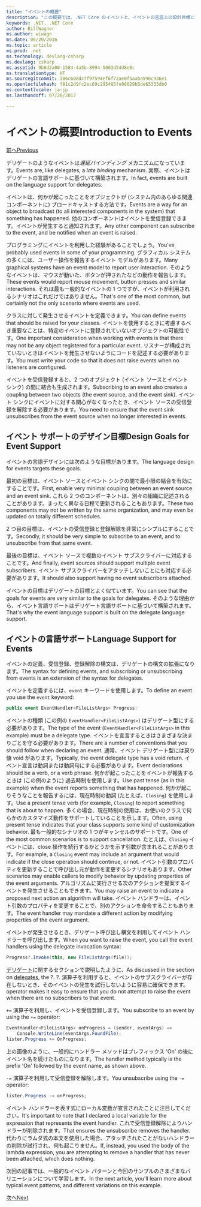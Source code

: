 ```yaml
---
title: "イベントの概要"
description: "この概要では、.NET Core のイベントと、イベントの言語上の設計目標について説明します。"
keywords: .NET, .NET Core
author: BillWagner
ms.author: wiwagn
ms.date: 06/20/2016
ms.topic: article
ms.prod: .net
ms.technology: devlang-csharp
ms.devlang: csharp
ms.assetid: 9b8d2a00-1584-4a5b-8994-5003d54d8e0c
ms.translationtype: HT
ms.sourcegitcommit: 306c608dc7f97594ef6f72ae0f5aaba596c936e1
ms.openlocfilehash: f81c2d9fc2ec69c295485fe06029b5de65335db0
ms.contentlocale: ja-jp
ms.lasthandoff: 07/28/2017

---
```


# <a name="introduction-to-events"></a><span data-ttu-id="449ba-104">イベントの概要</span><span class="sxs-lookup"><span data-stu-id="449ba-104">Introduction to Events</span></span>

[<span data-ttu-id="449ba-105">前へ</span><span class="sxs-lookup"><span data-stu-id="449ba-105">Previous</span></span>](delegates-patterns.md)

<span data-ttu-id="449ba-106">デリゲートのようなイベントは*遅延バインディング* メカニズムになっています。</span><span class="sxs-lookup"><span data-stu-id="449ba-106">Events are, like delegates, a *late binding* mechanism.</span></span> <span data-ttu-id="449ba-107">実際、イベントはデリゲートの言語サポートに基づいて構築されます。</span><span class="sxs-lookup"><span data-stu-id="449ba-107">In fact, events are built on the language support for delegates.</span></span>

<span data-ttu-id="449ba-108">イベントは、何かが起こったことをオブジェクトが (システム内のあらゆる関連コンポーネントに) ブロードキャストする方法です。</span><span class="sxs-lookup"><span data-stu-id="449ba-108">Events are a way for an object to broadcast (to all interested components in the system) that something has happened.</span></span> <span data-ttu-id="449ba-109">他のコンポーネントはイベントを受信登録できます。イベントが発生すると通知されます。</span><span class="sxs-lookup"><span data-stu-id="449ba-109">Any other component can subscribe to the event, and be notified when an event is raised.</span></span>

<span data-ttu-id="449ba-110">プログラミングにイベントを利用した経験があることでしょう。</span><span class="sxs-lookup"><span data-stu-id="449ba-110">You've probably used events in some of your programming.</span></span> <span data-ttu-id="449ba-111">グラフィカル システムの多くには、ユーザー操作を報告するイベント モデルがあります。</span><span class="sxs-lookup"><span data-stu-id="449ba-111">Many graphical systems have an event model to report user interaction.</span></span> <span data-ttu-id="449ba-112">そのようなイベントは、マウスが動いた、ボタンが押されたなどの動作を報告します。</span><span class="sxs-lookup"><span data-stu-id="449ba-112">These events would report mouse movement, button presses and similar interactions.</span></span> <span data-ttu-id="449ba-113">それは最も一般的なイベントの 1 つですが、イベントが利用されるシナリオはこれだけではありません。</span><span class="sxs-lookup"><span data-stu-id="449ba-113">That's one of the most common, but certainly not the only scenario where events are used.</span></span>

<span data-ttu-id="449ba-114">クラスに対して発生させるイベントを定義できます。</span><span class="sxs-lookup"><span data-stu-id="449ba-114">You can define events that should be raised for your classes.</span></span> <span data-ttu-id="449ba-115">イベントを使用するときに考慮するべき重要なことは、特定のイベントに登録されていないオブジェクトの可能性です。</span><span class="sxs-lookup"><span data-stu-id="449ba-115">One important consideration when working with events is that there may not be any object registered for a particular event.</span></span> <span data-ttu-id="449ba-116">リスナーが構成されていないときはイベントを発生させないようにコードを記述する必要があります。</span><span class="sxs-lookup"><span data-stu-id="449ba-116">You must write your code so that it does not raise events when no listeners are configured.</span></span>

<span data-ttu-id="449ba-117">イベントを受信登録すると、2 つのオブジェクト (イベント ソースとイベント シンク) の間に結合も生成されます。</span><span class="sxs-lookup"><span data-stu-id="449ba-117">Subscribing to an event also creates a coupling between two objects (the event source, and the event sink).</span></span> <span data-ttu-id="449ba-118">イベント シンクにイベントに対する関心がなくなったとき、イベント ソースの受信登録を解除する必要があります。</span><span class="sxs-lookup"><span data-stu-id="449ba-118">You need to ensure that the event sink unsubscribes from the event source when no longer interested in events.</span></span>

## <a name="design-goals-for-event-support"></a><span data-ttu-id="449ba-119">イベント サポートのデザイン目標</span><span class="sxs-lookup"><span data-stu-id="449ba-119">Design Goals for Event Support</span></span>

<span data-ttu-id="449ba-120">イベントの言語デザインには次のような目標があります。</span><span class="sxs-lookup"><span data-stu-id="449ba-120">The language design for events targets these goals.</span></span>

<span data-ttu-id="449ba-121">最初の目標は、イベント ソースとイベント シンクの間で最小限の結合を有効にすることです。</span><span class="sxs-lookup"><span data-stu-id="449ba-121">First, enable very minimal coupling between an event source and an event sink.</span></span> <span data-ttu-id="449ba-122">これら 2 つのコンポーネントは、別々の組織に記述されることがあります。まったく異なる日程で更新されることもあります。</span><span class="sxs-lookup"><span data-stu-id="449ba-122">These two components may not be written by the same organization, and may even be updated on totally different schedules.</span></span>

<span data-ttu-id="449ba-123">2 つ目の目標は、イベントの受信登録と登録解除を非常にシンプルにすることです。</span><span class="sxs-lookup"><span data-stu-id="449ba-123">Secondly, it should be very simple to subscribe to an event, and to unsubscribe from that same event.</span></span>

<span data-ttu-id="449ba-124">最後の目標は、イベント ソースで複数のイベント サブスクライバーに対応することです。</span><span class="sxs-lookup"><span data-stu-id="449ba-124">And finally, event sources should support multiple event subscribers.</span></span> <span data-ttu-id="449ba-125">イベント サブスクライバーをアタッチしないことにも対応する必要があります。</span><span class="sxs-lookup"><span data-stu-id="449ba-125">It should also support having no event subscribers attached.</span></span>

<span data-ttu-id="449ba-126">イベントの目標はデリゲートの目標とよく似ています。</span><span class="sxs-lookup"><span data-stu-id="449ba-126">You can see that the goals for events are very similar to the goals for delegates.</span></span>
<span data-ttu-id="449ba-127">そのような理由から、イベント言語サポートはデリゲート言語サポートに基づいて構築されます。</span><span class="sxs-lookup"><span data-stu-id="449ba-127">That's why the event language support is built on the delegate language support.</span></span>

## <a name="language-support-for-events"></a><span data-ttu-id="449ba-128">イベントの言語サポート</span><span class="sxs-lookup"><span data-stu-id="449ba-128">Language Support for Events</span></span>

<span data-ttu-id="449ba-129">イベントの定義、受信登録、登録解除の構文は、デリゲートの構文の拡張になります。</span><span class="sxs-lookup"><span data-stu-id="449ba-129">The syntax for defining events, and subscribing or unsubscribing from events is an extension of the syntax for delegates.</span></span>

<span data-ttu-id="449ba-130">イベントを定義するには、`event` キーワードを使用します。</span><span class="sxs-lookup"><span data-stu-id="449ba-130">To define an event you use the `event` keyword:</span></span>

```csharp
public event EventHandler<FileListArgs> Progress;
```

<span data-ttu-id="449ba-131">イベントの種類 (この例の `EventHandler<FileListArgs>`) はデリゲート型にする必要があります。</span><span class="sxs-lookup"><span data-stu-id="449ba-131">The type of the event (`EventHandler<FileListArgs>` in this example) must be a delegate type.</span></span> <span data-ttu-id="449ba-132">イベントを宣言するときはさまざまな決まりごとを守る必要があります。</span><span class="sxs-lookup"><span data-stu-id="449ba-132">There are a number of conventions that you should follow when declaring an event.</span></span> <span data-ttu-id="449ba-133">通常、イベント デリゲート型には戻り値 void があります。</span><span class="sxs-lookup"><span data-stu-id="449ba-133">Typically, the event delegate type has a void return.</span></span>
<span data-ttu-id="449ba-134">イベント宣言は動詞または動詞句にする必要があります。</span><span class="sxs-lookup"><span data-stu-id="449ba-134">Event declarations should be a verb, or a verb phrase.</span></span>
<span data-ttu-id="449ba-135">何かが起こったことをイベントが報告するときは (この例のように) 過去時制を使用します。</span><span class="sxs-lookup"><span data-stu-id="449ba-135">Use past tense (as in this example) when the event reports something that has happened.</span></span> <span data-ttu-id="449ba-136">何かが起こりそうなことを報告するには、現在時制の動詞 (たとえば、`Closing`) を使用します。</span><span class="sxs-lookup"><span data-stu-id="449ba-136">Use a present tense verb (for example, `Closing`) to report something that is about to happen.</span></span> <span data-ttu-id="449ba-137">多くの場合、現在時制の使用は、お使いのクラスで何らかのカスタマイズ動作をサポートしていることを示します。</span><span class="sxs-lookup"><span data-stu-id="449ba-137">Often, using present tense indicates that your class supports some kind of customization behavior.</span></span> <span data-ttu-id="449ba-138">最も一般的なシナリオの 1 つがキャンセルのサポートです。</span><span class="sxs-lookup"><span data-stu-id="449ba-138">One of the most common scenarios is to support cancellation.</span></span> <span data-ttu-id="449ba-139">たとえば、`Closing` イベントには、close 操作を続行するかどうかを示す引数が含まれることがあります。</span><span class="sxs-lookup"><span data-stu-id="449ba-139">For example, a `Closing` event may include an argument that would indicate if the close operation should continue, or not.</span></span>  <span data-ttu-id="449ba-140">イベント引数のプロパティを更新することで呼び出し元が動作を変更するシナリオもあります。</span><span class="sxs-lookup"><span data-stu-id="449ba-140">Other scenarios may enable callers to modify behavior by updating properties of the event arguments.</span></span> <span data-ttu-id="449ba-141">アルゴリズムに実行させる次のアクションを提案するイベントを発生させることもできます。</span><span class="sxs-lookup"><span data-stu-id="449ba-141">You may raise an event to indicate a proposed next action an algorithm will take.</span></span> <span data-ttu-id="449ba-142">イベント ハンドラーは、イベント引数のプロパティを変更することで、別のアクションを命令することもあります。</span><span class="sxs-lookup"><span data-stu-id="449ba-142">The event handler may mandate a different action by modifying  properties of the event argument.</span></span>

<span data-ttu-id="449ba-143">イベントが発生させるとき、デリゲート呼び出し構文を利用してイベント ハンドラーを呼び出します。</span><span class="sxs-lookup"><span data-stu-id="449ba-143">When you want to raise the event, you call the event handlers using the delegate invocation syntax:</span></span>

```csharp
Progress?.Invoke(this, new FileListArgs(file));
```

<span data-ttu-id="449ba-144">[デリゲート](delegates-patterns.md)に関するセクションで説明したように、</span><span class="sxs-lookup"><span data-stu-id="449ba-144">As discussed in the section on [delegates](delegates-patterns.md), the ?.</span></span>
<span data-ttu-id="449ba-145">?. 演算子を利用すると、イベントのサブスクライバーが存在しないとき、そのイベントの発生を試行しないように容易に確保できます。</span><span class="sxs-lookup"><span data-stu-id="449ba-145">operator makes it easy to ensure that you do not attempt to raise the event when there are no subscribers to that event.</span></span>
 
<span data-ttu-id="449ba-146">`+=` 演算子を利用し、イベントを受信登録します。</span><span class="sxs-lookup"><span data-stu-id="449ba-146">You subscribe to an event by using the `+=` operator:</span></span>

```csharp
EventHandler<FileListArgs> onProgress = (sender, eventArgs) => 
    Console.WriteLine(eventArgs.FoundFile);
lister.Progress += OnProgress;
```

<span data-ttu-id="449ba-147">上の画像のように、一般的にハンドラー メソッドはプレフィックス 'On' の後にイベント名を続けたものになります。</span><span class="sxs-lookup"><span data-stu-id="449ba-147">The handler method typically is the prefix 'On' followed by the event name, as shown above.</span></span>

<span data-ttu-id="449ba-148">`-=` 演算子を利用して受信登録を解除します。</span><span class="sxs-lookup"><span data-stu-id="449ba-148">You unsubscribe using the `-=` operator:</span></span>

```csharp
lister.Progress -= onProgress;
```

<span data-ttu-id="449ba-149">イベント ハンドラーを表す式にローカル変数が宣言されたことに注目してください。</span><span class="sxs-lookup"><span data-stu-id="449ba-149">It's important to note that I declared a local variable for the expression that represents the event handler.</span></span> <span data-ttu-id="449ba-150">これで受信登録解除によりハンドラーが削除されます。</span><span class="sxs-lookup"><span data-stu-id="449ba-150">That ensures the unsubscribe removes the handler.</span></span>
<span data-ttu-id="449ba-151">代わりにラムダ式の本文を使用した場合、アタッチされたことがないハンドラーの削除が試行され、何も起こりません。</span><span class="sxs-lookup"><span data-stu-id="449ba-151">If, instead, you used the body of the lambda expression, you are attempting to remove a handler that has never been attached, which does nothing.</span></span>

<span data-ttu-id="449ba-152">次回の記事では、一般的なイベント パターンと今回のサンプルのさまざまなバリエーションについて学習します。</span><span class="sxs-lookup"><span data-stu-id="449ba-152">In the next article, you'll learn more about typical event patterns, and different variations on this example.</span></span>

[<span data-ttu-id="449ba-153">次へ</span><span class="sxs-lookup"><span data-stu-id="449ba-153">Next</span></span>](event-pattern.md)


